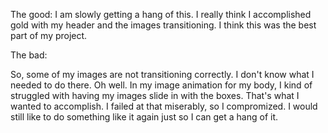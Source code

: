 The good: 
I am slowly getting a hang of this. I really think I accomplished gold with my header and the images transitioning. I think this was the best part of my project. 

The bad: 

So, some of my images are not transitioning correctly. I don't know what I needed to do there. Oh well. 
In my image animation for my body, I kind of struggled with having my images slide in with the boxes. That's what I wanted to accomplish. I failed at that miserably, so I compromized. 
I would still like to do something like it again just so I can get a hang of it. 
